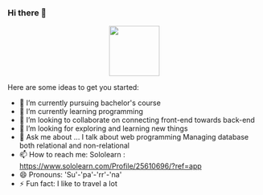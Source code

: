 ### Hi there 👋




<div id="header" align="center"> <img src="https://www.google.com/imgres?imgurl=https%3A%2F%2Fres.cloudinary.com%2Fpracticaldev%2Fimage%2Ffetch%2Fs--2bZIjPGC--%2Fc_limit%252Cf_auto%252Cfl_progressive%252Cq_66%252Cw_880%2Fhttps%3A%2F%2Fdev-to-uploads.s3.amazonaws.com%2Fi%2Fd4tvukbt5mra37cvwklk.gif&imgrefurl=https%3A%2F%2Fdev.to%2Fmindninjax%2Fhow-to-become-an-effective-programmer-5a00&tbnid=2cDstkyrK89TEM&vet=12ahUKEwiWxsmKxeT6AhVRk9gFHbTjC1cQMygMegUIARCNAQ..i&docid=W9kfUvxTM16KhM&w=800&h=600&q=beautiful%20female%20coder%20gifs&client=ms-android-samsung-gj-rev1&ved=2ahUKEwiWxsmKxeT6AhVRk9gFHbTjC1cQMygMegUIARCNAQ/giphy.gif" width="100"/> </div>


Here are some ideas to get you started:

- 🔭 I’m currently pursuing bachelor's course
- 🌱 I’m currently learning programming 
- 👯 I’m looking to collaborate on connecting front-end towards back-end
- 🤔 I’m looking for exploring and learning new things
- 💬 Ask me about ...
     I talk about web programming 
     Managing database both relational and non-relational
- 📫 How to reach me: 
     Sololearn : https://www.sololearn.com/Profile/25610696/?ref=app
- 😄 Pronouns: 'Su'-'pa'-'rr'-'na'
- ⚡ Fun fact: I like to travel a lot


